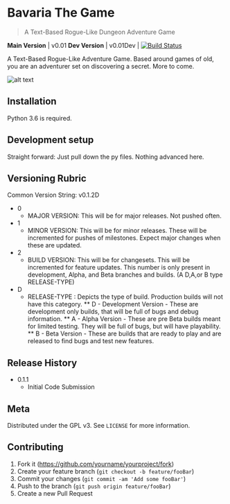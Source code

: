 # Bavaria The Game
> A Text-Based Rogue-Like Dungeon Adventure Game

**Main Version** | v0.01
**Dev Version**  | v0.01Dev | [![Build Status](https://travis-ci.com/MurkSec/BavariaTheGame.svg?branch=Development)](https://travis-ci.com/MurkSec/BavariaTheGame)

A Text-Based Rogue-Like Adventure Game.  Based around games of old, you are an adventurer set on discovering a secret.  More to come.

![alt text](https://github.com/redwiz666/BavariaTheGame/blob/Development/bavarialogo.PNG "Logo Title Text 1")

## Installation

Python 3.6 is required.

## Development setup

Straight forward: Just pull down the py files.  Nothing advanced here.

## Versioning Rubric

Common Version String: v0.1.2D
* 0
  * MAJOR VERSION:  This will be for major releases.  Not pushed often.
* 1
  * MINOR VERSION:  This will be for minor releases.  These will be incremented for pushes of milestones.  Expect major changes when      these are updated.
* 2
  * BUILD VERSION:  This will be for changesets.  This will be incremented for feature updates. This number is only present in development, Alpha, and Beta branches and builds.  (A D,A,or B type RELEASE-TYPE)
* D
  * RELEASE-TYPE :  Depicts the type of build.  Production builds will not have this category.
    ** D - Development Version - These are development only builds, that will be full of bugs and debug information.
    ** A - Alpha Version - These are pre Beta builds meant for limited testing.  They will be full of bugs, but will have playability.
    ** B - Beta Version - These are builds that are ready to play and are released to find bugs and test new features.

## Release History

* 0.1.1
    * Initial Code Submission

## Meta

Distributed under the GPL v3. See ``LICENSE`` for more information.

## Contributing

1. Fork it (<https://github.com/yourname/yourproject/fork>)
2. Create your feature branch (`git checkout -b feature/fooBar`)
3. Commit your changes (`git commit -am 'Add some fooBar'`)
4. Push to the branch (`git push origin feature/fooBar`)
5. Create a new Pull Request
